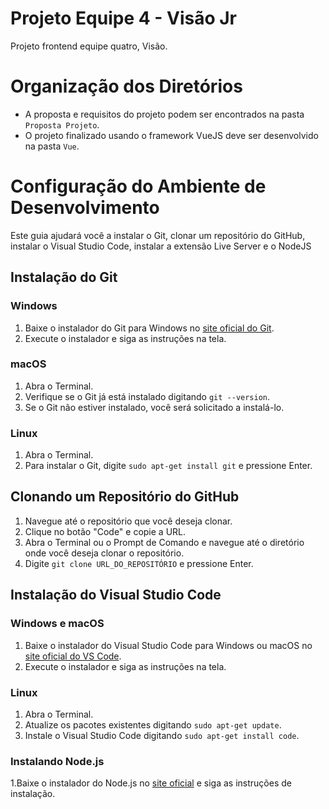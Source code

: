 # Projeto Equipe 4 - Visão Jr
Projeto frontend equipe quatro, Visão.

# Organização dos Diretórios

- A proposta e requisitos do projeto podem ser encontrados na pasta `Proposta Projeto`.
- O projeto finalizado usando o framework VueJS deve ser desenvolvido na pasta `Vue`.
  
# Configuração do Ambiente de Desenvolvimento

Este guia ajudará você a instalar o Git, clonar um repositório do GitHub, instalar o Visual Studio Code, instalar a extensão Live Server e o NodeJS

## Instalação do Git

### Windows

1. Baixe o instalador do Git para Windows no [site oficial do Git](https://git-scm.com/download/win).
2. Execute o instalador e siga as instruções na tela.

### macOS

1. Abra o Terminal.
2. Verifique se o Git já está instalado digitando `git --version`.
3. Se o Git não estiver instalado, você será solicitado a instalá-lo.

### Linux

1. Abra o Terminal.
2. Para instalar o Git, digite `sudo apt-get install git` e pressione Enter.

## Clonando um Repositório do GitHub

1. Navegue até o repositório que você deseja clonar.
2. Clique no botão "Code" e copie a URL.
3. Abra o Terminal ou o Prompt de Comando e navegue até o diretório onde você deseja clonar o repositório.
4. Digite `git clone URL_DO_REPOSITÓRIO` e pressione Enter.

## Instalação do Visual Studio Code

### Windows e macOS

1. Baixe o instalador do Visual Studio Code para Windows ou macOS no [site oficial do VS Code](https://code.visualstudio.com/download).
2. Execute o instalador e siga as instruções na tela.

### Linux

1. Abra o Terminal.
2. Atualize os pacotes existentes digitando `sudo apt-get update`.
3. Instale o Visual Studio Code digitando `sudo apt-get install code`.

### Instalando  Node.js

1.Baixe o instalador do Node.js no [site oficial](https://nodejs.org/en/download/) e siga as instruções de instalação.
